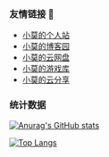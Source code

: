 ### 友情链接 👋

- [小莫的个人站](https://www.aoe.top)  
- [小莫的博客园](https://blog.aoe.top)  
- [小莫的云网盘](https://pan.aoe.top)  
- [小莫的游戏库](https://game.aoe.top)
- [小莫的云分享](https://cloud.aoe.top)  

### 统计数据

[![Anurag's GitHub stats](https://github-readme-stats.vercel.app/api?username=3DMXM&locale=cn&theme=tokyonight&hide_border=true&include_all_commits=true)](https://github.com/3DMXM)

[![Top Langs](https://github-readme-stats.vercel.app/api/top-langs/?username=anuraghazra&locale=cn&theme=tokyonight&hide_border=true&include_all_commits=true)](https://github.com/3DMXM)
